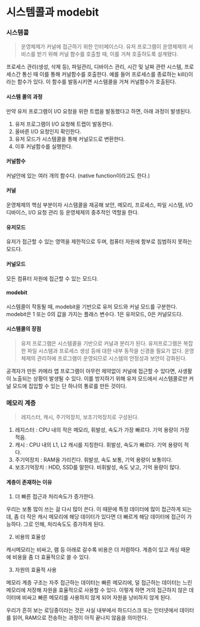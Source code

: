# 시스템콜과 modebit

### 시스템콜

> 운영체제가 커널에 접근하기 위한 인터페이스다. 유저 프로그램이 운영체제의 서비스를 받기 위해 커널 함수를 호출할 때, 이를 거쳐 호출하도록 설계됐다.

프로세스 관리(생성, 삭제 등), 파일관리, 디바이스 관리, 시간 및 날짜 관련 시스템, 프로세스간 통신 때 이를 통해 커널함수를 호출한다.
예를 들어 프로세스를 종료하는 kill()이라는 함수가 있다. 이 함수를 발동시키면 시스템콜을 거쳐 커널함수가 호출된다.

#### 시스템 콜의 과정

만약 유저 프로그램이 I/O 요청을 위한 트랩을 발동했다고 하면, 아래 과정이 발생된다.

1. 유저 프로그램이 I/O 요청해 트랩이 발동한다.
2. 올바른 I/O 요청인지 확인한다.
3. 유저 모드가 시스템콜을 통해 커널모드로 변환한다.
4. 이후 커널함수를 실행한다.

#### 커널함수

커널안에 있는 여러 개의 함수다. (native function이라고도 한다.)

#### 커널

운영체제의 핵심 부분이자 시스템콜을 제공해 보안, 메모리, 프로세스, 파일 시스템, I/O 디바이스, I/O 요청 관리 등 운영체제의 중추적인 역할을 한다.

#### 유저모드

유저가 접근할 수 있는 영역을 제한적으로 두며, 컴퓨터 자원에 함부로 침범하지 못하는 모드다.

#### 커널모드

모든 컴퓨터 자원에 접근할 수 있는 모드다.

#### modebit

시스템콜이 작동될 때, modebit을 기반으로 유저 모드와 커널 모드를 구분한다.
modebit은 1 또는 0의 값을 가지는 플래스 변수다.
1은 유저모드, 0은 커널모드다.

#### 시스템콜의 장점

> 유저 프로그램은 시스템콜을 기반으로 커널과 분리가 된다. 유저프로그램은 복잡한 파일 시스템과 프로세스 생성 등에 대한 내부 동작을 신경쓸 필요가 없다. 운영체제의 관리하에 프로그램이 운영되므로 시스템의 안정성과 보안이 강화된다.

공격자가 만든 카메라 앱 프로그램이 아무런 제약없이 커널에 접근할 수 있다면, 사생활이 노출되는 상황이 발생될 수 있다.
이를 방지하기 위해 유저 모드에서 시스템콜로만 커널 모드에 집입할 수 있는 단 하나의 통로를 만든 것이다.

### 메모리 계층

> 레지스터, 캐시, 주기억장치, 보조기억장치로 구성된다.

1. 레지스터 : CPU 내의 작은 메모리, 휘발성, 속도가 가장 빠르다. 기억 용량이 가장 적음.
2. 캐시 : CPU 내의 L1, L2 캐시를 지칭한다. 휘발성, 속도가 빠르다. 기억 용량이 적다.
3. 주기억장치 : RAM을 가리킨다. 휘발성, 속도 보통, 기억 용량이 보통이다.
4. 보조기억장치 : HDD, SSD를 말한다. 비휘발성, 속도 낮고, 기억 용량이 많다.

#### 계층이 존재하는 이유

1. 더 빠른 접근과 처리속도가 증가한다.

우리는 보통 많이 쓰는 걸 다시 많이 쓴다.
이 때문에 특정 데이터에 많이 접근하게 되는데, 좀 더 작은 캐시 메모리에 해당 데이터가 있다면 더 빠르게 해당 데이터에 접근이 가능하다.
그로 인해, 처리속도도 증가하게 된다.

2. 비용의 효율성

캐시메모리는 비싸고, 램 등 아래로 갈수록 비용은 더 저렴하다.
계층이 있고 캐싱 때문에 비용을 좀 더 효율적으로 쓸 수 있다.

3. 자원의 효율적 사용

메모리 계층 구조는 자주 접근하는 데이터는 빠른 메모리에, 덜 접근하는 데이터는 느린 메모리에 저장해 자원을 효율적으로 사용할 수 있다.
이렇게 하면 거의 접근하지 않은 데이터에 비싸고 빠른 메모리를 사용하지 않게 되어 자원을 낭비하지 않게 된다.

우리가 흔히 보는 로딩중이라는 것은 사실 내부에서 하드디스크 또는 인터넷에서 데이터를 읽어, RAM으로 전송하는 과정이 아직 끝나지 않음을 의미한다.
